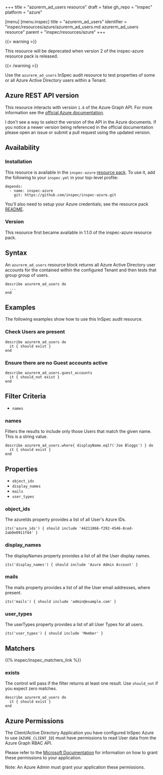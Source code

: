 +++
title = "azurerm_ad_users resource"
draft = false
gh_repo = "inspec"
platform = "azure"

[menu]
  [menu.inspec]
    title = "azurerm_ad_users"
    identifier = "inspec/resources/azure/azurerm_ad_users.md azurerm_ad_users resource"
    parent = "inspec/resources/azure"
+++

{{< warning >}}

This resource will be deprecated when version 2 of the inspec-azure resource pack is released.

{{< /warning >}}

Use the `azurerm_ad_users` InSpec audit resource to test properties of
some or all Azure Active Directory users within a Tenant.

## Azure REST API version

This resource interacts with version `1.6` of the Azure Graph API. For more
information see the [official Azure documentation](https://msdn.microsoft.com/Library/Azure/Ad/Graph/api/users-operations#GetUsers).

I don't see a way to select the version of the API in the Azure documents. If
you notice a newer version being referenced in the official documentation
please open an issue or submit a pull request using the updated version.

## Availability

### Installation

This resource is available in the `inspec-azure` [resource
pack](/inspec/glossary/#resource-pack). To use it, add the
following to your `inspec.yml` in your top-level profile:

    depends:
      - name: inspec-azure
        git: https://github.com/inspec/inspec-azure.git

You'll also need to setup your Azure credentials; see the resource pack
[README](https://github.com/inspec/inspec-azure#inspec-for-azure).

### Version

This resource first became available in 1.1.0 of the inspec-azure resource pack.

## Syntax

An `azurerm_ad_users` resource block returns all Azure Active Directory user accounts for the
contained within the configured Tenant and then tests that group group of users.

    describe azurerm_ad_users do
      ...
    end

## Examples

The following examples show how to use this InSpec audit resource.

### Check Users are present

    describe azurerm_ad_users do
      it { should exist }
    end

### Ensure there are no Guest accounts active

    describe azurerm_ad_users.guest_accounts
      it { should_not exist }
    end

## Filter Criteria

- `names`

### names

Filters the results to include only those Users that match the given
name. This is a string value.

    describe azurerm_ad_users.where{ displayName.eql?('Joe Bloggs') } do
      it { should exist }
    end

## Properties

- `object_ids`
- `display_names`
- `mails`
- `user_types`

### object_ids

The azureIds property provides a list of all User's Azure IDs.

    its('azure_ids') { should include '44211066-f292-4546-8ced-2ab0e0911f44' }

### display_names

The displayNames property provides a list of all the User display names.

    its('display_names') { should include 'Azure Admin Account' }

### mails

The mails property provides a list of all the User email addresses, where present.

    its('mails') { should include 'admin@example.com' }

### user_types

The userTypes property provides a list of all User Types for all users.

    its('user_types') { should include 'Member' }

## Matchers

{{% inspec/inspec_matchers_link %}}

### exists

The control will pass if the filter returns at least one result. Use
`should_not` if you expect zero matches.

    describe azurerm_ad_users do
      it { should exist }
    end

## Azure Permissions

The Client/Active Directory Application you have configured InSpec Azure to use (`AZURE_CLIENT_ID`) must
have permissions to read User data from the Azure Graph RBAC API.

Please refer to the [Microsoft Documentation](https://docs.microsoft.com/en-us/azure/active-directory/develop/active-directory-integrating-applications#updating-an-application)
for information on how to grant these permissions to your application.

Note: An Azure Admin must grant your application these permissions.
